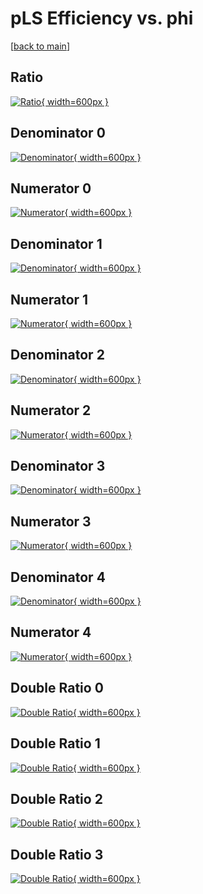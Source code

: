 # pLS Efficiency vs. phi

[[back to main](./)]



## Ratio

[![Ratio](../mtv/var/pLS_vtr_321_1_eff_phi.png){ width=600px }](../mtv/var/pLS_vtr_321_1_eff_phi.pdf)

## Denominator 0

[![Denominator](../mtv/den/pLS_vtr_321_1_eff_phi_den0.png){ width=600px }](../mtv/den/pLS_vtr_321_1_eff_phi_den0.pdf)

## Numerator 0

[![Numerator](../mtv/num/pLS_vtr_321_1_eff_phi_num0.png){ width=600px }](../mtv/num/pLS_vtr_321_1_eff_phi_num0.pdf)

## Denominator 1

[![Denominator](../mtv/den/pLS_vtr_321_1_eff_phi_den1.png){ width=600px }](../mtv/den/pLS_vtr_321_1_eff_phi_den1.pdf)

## Numerator 1

[![Numerator](../mtv/num/pLS_vtr_321_1_eff_phi_num1.png){ width=600px }](../mtv/num/pLS_vtr_321_1_eff_phi_num1.pdf)

## Denominator 2

[![Denominator](../mtv/den/pLS_vtr_321_1_eff_phi_den2.png){ width=600px }](../mtv/den/pLS_vtr_321_1_eff_phi_den2.pdf)

## Numerator 2

[![Numerator](../mtv/num/pLS_vtr_321_1_eff_phi_num2.png){ width=600px }](../mtv/num/pLS_vtr_321_1_eff_phi_num2.pdf)

## Denominator 3

[![Denominator](../mtv/den/pLS_vtr_321_1_eff_phi_den3.png){ width=600px }](../mtv/den/pLS_vtr_321_1_eff_phi_den3.pdf)

## Numerator 3

[![Numerator](../mtv/num/pLS_vtr_321_1_eff_phi_num3.png){ width=600px }](../mtv/num/pLS_vtr_321_1_eff_phi_num3.pdf)

## Denominator 4

[![Denominator](../mtv/den/pLS_vtr_321_1_eff_phi_den4.png){ width=600px }](../mtv/den/pLS_vtr_321_1_eff_phi_den4.pdf)

## Numerator 4

[![Numerator](../mtv/num/pLS_vtr_321_1_eff_phi_num4.png){ width=600px }](../mtv/num/pLS_vtr_321_1_eff_phi_num4.pdf)

## Double Ratio 0

[![Double Ratio](../mtv/ratio/pLS_vtr_321_1_eff_phi_ratio0.png){ width=600px }](../mtv/ratio/pLS_vtr_321_1_eff_phi_ratio0.pdf)

## Double Ratio 1

[![Double Ratio](../mtv/ratio/pLS_vtr_321_1_eff_phi_ratio1.png){ width=600px }](../mtv/ratio/pLS_vtr_321_1_eff_phi_ratio1.pdf)

## Double Ratio 2

[![Double Ratio](../mtv/ratio/pLS_vtr_321_1_eff_phi_ratio2.png){ width=600px }](../mtv/ratio/pLS_vtr_321_1_eff_phi_ratio2.pdf)

## Double Ratio 3

[![Double Ratio](../mtv/ratio/pLS_vtr_321_1_eff_phi_ratio3.png){ width=600px }](../mtv/ratio/pLS_vtr_321_1_eff_phi_ratio3.pdf)

